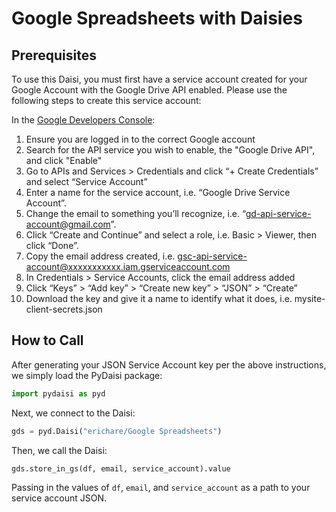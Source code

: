 # Google Spreadsheets with Daisies

## Prerequisites

To use this Daisi, you must first have a service account created for your Google Account with the Google Drive API enabled. Please use the following steps to create this service account:

In the [Google Developers Console](https://console.cloud.google.com/apis/dashboard):

1. Ensure you are logged in to the correct Google account
2. Search for the API service you wish to enable, the "Google Drive API", and click "Enable"
3. Go to APIs and Services > Credentials and click “+ Create Credentials” and select “Service Account”
4. Enter a name for the service account, i.e. “Google Drive Service Account”.
5. Change the email to something you’ll recognize, i.e. “gd-api-service-account@gmail.com”.
6. Click “Create and Continue” and select a role, i.e. Basic > Viewer, then click “Done”.
7. Copy the email address created, i.e. gsc-api-service-account@xxxxxxxxxxx.iam.gserviceaccount.com
8. In Credentials > Service Accounts, click the email address added
9. Click “Keys” > “Add key” > “Create new key” > “JSON” > “Create”
10. Download the key and give it a name to identify what it does, i.e. mysite-client-secrets.json

## How to Call

After generating your JSON Service Account key per the above instructions, we simply load the PyDaisi package:

```python
import pydaisi as pyd
```

Next, we connect to the Daisi:

```python
gds = pyd.Daisi("erichare/Google Spreadsheets")
```

Then, we call the Daisi:

```python
gds.store_in_gs(df, email, service_account).value
```

Passing in the values of `df`, `email`, and `service_account` as a path to your service account JSON.
